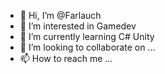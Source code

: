 - 👋 Hi, I’m @Farlauch
- 👀 I’m interested in Gamedev
- 🌱 I’m currently learning C# Unity
- 💞️ I’m looking to collaborate on ...
- 📫 How to reach me ...

<!---
Farlauch/Farlauch is a ✨ special ✨ repository because its `README.md` (this file) appears on your GitHub profile.
You can click the Preview link to take a look at your changes.
--->
